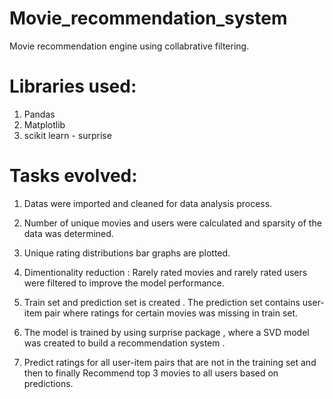 # Movie_recommendation_system

Movie recommendation engine using collabrative filtering.

# Libraries used:
1. Pandas
2. Matplotlib
3. scikit learn - surprise 

# Tasks evolved:
1. Datas were imported and cleaned for data analysis process.

2. Number of unique movies and users were calculated and sparsity of the data was determined.

3. Unique rating distributions bar graphs are plotted.

4. Dimentionality reduction : Rarely rated movies and rarely rated users were filtered to improve the model performance.

5. Train set and prediction set is created . The prediction set contains user-item pair where ratings for certain movies was missing in train set.

6. The model is trained by using surprise package , where a SVD model was created to build a recommendation system .

7. Predict ratings for all user-item pairs that are not in the training set and then to finally Recommend top 3 movies to all users based on predictions.

